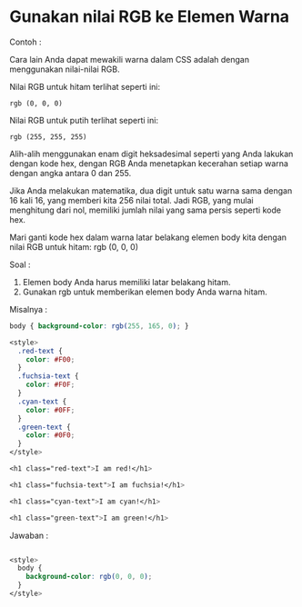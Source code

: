# Gunakan nilai RGB ke Elemen Warna

Contoh :

Cara lain Anda dapat mewakili warna dalam CSS adalah dengan menggunakan nilai-nilai RGB.

Nilai RGB untuk hitam terlihat seperti ini:

```
rgb (0, 0, 0)
```

Nilai RGB untuk putih terlihat seperti ini:

```
rgb (255, 255, 255)
```

Alih-alih menggunakan enam digit heksadesimal seperti yang Anda lakukan dengan kode hex, dengan RGB Anda menetapkan kecerahan setiap warna dengan angka antara 0 dan 255.

Jika Anda melakukan matematika, dua digit untuk satu warna sama dengan 16 kali 16, yang memberi kita 256 nilai total. Jadi RGB, yang mulai menghitung dari nol, memiliki jumlah nilai yang sama persis seperti kode hex.

Mari ganti kode hex dalam warna latar belakang elemen body kita dengan nilai RGB untuk hitam: rgb \(0, 0, 0\)

Soal :

1. Elemen body Anda harus memiliki latar belakang hitam. 
2. Gunakan rgb untuk memberikan elemen body Anda warna hitam. 

Misalnya :

```css
body { background-color: rgb(255, 165, 0); }
```

```css
<style>
  .red-text {
    color: #F00;
  }
  .fuchsia-text {
    color: #F0F;
  }
  .cyan-text {
    color: #0FF;
  }
  .green-text {
    color: #0F0;
  }
</style>

<h1 class="red-text">I am red!</h1>

<h1 class="fuchsia-text">I am fuchsia!</h1>

<h1 class="cyan-text">I am cyan!</h1>

<h1 class="green-text">I am green!</h1>
```

Jawaban :

```css

<style>
  body {
    background-color: rgb(0, 0, 0);
  }
</style>

```



